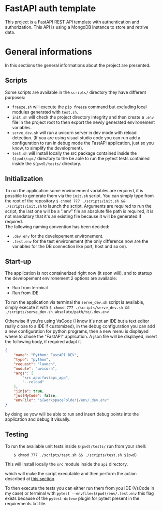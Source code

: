 # FastAPI auth template
This project is a FastAPI REST API template with authentication and authorization. This API is using a MongoDB instance to store and retrive data.

# General informations
In this sections the general informations about the project are presented.

## Scripts
Some scripts are available in the ```scripts/``` directory they have different purposes:
- ```freeze.sh``` will execute the ```pip freeze``` command but excluding local modules generated with ```test.sh```.
- ```init.sh``` will check the project directory integrity and then create a ```.env``` file in the project root to then export the newly generated environement variables.
- ```serve_dev.sh``` will run a uvicorn server in dev mode with reload detection. (If you are using visual studio code you can run add a configuration to run in debug mode the FastAPI application, just so you know, to simplify the development).
- ```test.sh``` will install locally the src package contained inside the ```$(pwd)/api/``` directory to the be able to run the pytest tests contained inside the ```$(pwd)/tests/``` directory.

## Initialization
To run the application some environement variables are required, it is possible to generate them via the ```init.sh``` script. You can simply type from the root of the repository ```$ chmod 777 ./scripts/init.sh && ./scripts/init.sh``` to launch the script. Arguments are required to run the script, the last one will be a ".env" file an absolute file path is required, it is not mandatory that it's an existing file because it will be generated if required.\
The following naming convention has been decided:
- ```.dev.env``` for the developement environement.
- ```.test.env``` for the test environement (the only difference now are the variables for the DB connection like port, host and so on).


## Start-up
The application is not containerized right now (it soon will), and to startup the developement environement 2 options are available:
- Run from terminal
- Run from IDE

To run the application via terminal the ```serve_dev.sh``` script is available, simply execute it with ```$ chmod 777 ./scripts/serve_dev.sh && ./scripts/serve_dev.sh absolute/path/to/.dev.env```

Otherwise if you're using VsCode (I know it's not an IDE but a text editor really close to a IDE if customized), in the debug configuration you can add a new configuration for python programs, then a new menu is displayed where to chose the "FastAPI" application. A json file will be displayed, insert the following body, if required adapt it
```json
{ 
    "name": "Python: FastAPI DEV",
    "type": "python",
    "request": "launch",
    "module": "uvicorn",
    "args": [
        "src.app:fastapi_app",
        "--reload"
    ],
    "jinja": true,
    "justMyCode": false,
    "envFile": "${workspaceFolder}/env/.dev.env"
}
```

by doing so yow will be able to run and insert debug points into the application and debug it visually.

## Testing
To run the available unit tests inside ```$(pwd)/tests/``` run from your shell:
```
    $ chmod 777 ./scripts/test.sh && ./scripts/test.sh $(pwd)
```
This will install locally the ```src``` module inside the ```api``` directory.

which will make the script executable and then perform the action described at [this section](#scripts).

To then execute the tests you can either run them from you IDE (VsCode in my case) or terminal with ```pytest --envfile=$(pwd)/env/.test.env``` this flag exists because of the ```pytest-dotenv``` plugin for pytest present in the requirements.txt file.